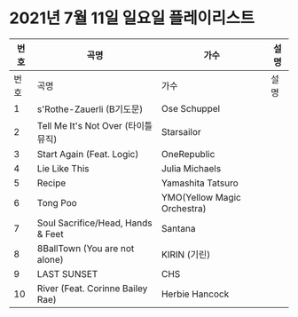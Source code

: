 # 2021년 7월 11일 일요일 플레이리스트

| 번호 | 곡명 | 가수 | 설명 |
|------|------|------|------|
| 번호 | 곡명 | 가수 | 설명 |
| 1 | s'Rothe-Zauerli (B기도문) | Ose Schuppel |  |
| 2 | Tell Me It's Not Over (타이틀 뮤직) | Starsailor |  |
| 3 | Start Again (Feat. Logic) | OneRepublic |  |
| 4 | Lie Like This | Julia Michaels |  |
| 5 | Recipe | Yamashita Tatsuro |  |
| 6 | Tong Poo | YMO(Yellow Magic Orchestra) |  |
| 7 | Soul Sacrifice/Head, Hands & Feet | Santana |  |
| 8 | 8BallTown (You are not alone) | KIRIN (기린) |  |
| 9 | LAST SUNSET | CHS |  |
| 10 | River (Feat. Corinne Bailey Rae) | Herbie Hancock |  |
